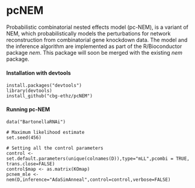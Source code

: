 # pcNEM
Probabilistic combinatorial nested effects model (pc-NEM), is a variant of NEM, which probabilistically models the perturbations 
for network reconstruction from combinatorial gene knockdown data. The model and the inference algorithm are implemented as part of the R/Bioconductor package _nem_. This package will soon be merged with the existing _nem_ package.

#### Installation with devtools ####

```
install.packages("devtools") 
library(devtools) 
install_github("cbg-ethz/pcNEM")
```
#### Running pc-NEM #### 
```
data("BartonellaRNAi")

# Maximum likelihood estimate
set.seed(456)

# Setting all the control parameters
control <- set.default.parameters(unique(colnames(D)),type="mLL",pcombi = TRUE, trans.close=FALSE)
control$map <- as.matrix(KOmap)
pcnem_mle <- nem(D,inference="AdaSimAnneal",control=control,verbose=FALSE)
```

